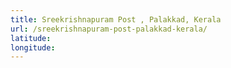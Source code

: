 ```yaml
---
title: Sreekrishnapuram Post , Palakkad, Kerala
url: /sreekrishnapuram-post-palakkad-kerala/
latitude: 
longitude: 
---
```

